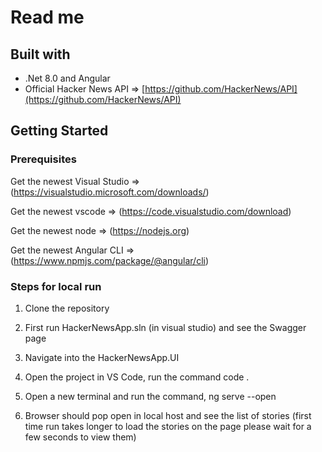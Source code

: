 # Read me
## Built with

* .Net 8.0 and Angular
* Official Hacker News API => [https://github.com/HackerNews/API](https://github.com/HackerNews/API)

## Getting Started

### Prerequisites
Get the newest Visual Studio => (https://visualstudio.microsoft.com/downloads/)

Get the newest vscode => (https://code.visualstudio.com/download)

Get the newest node => (https://nodejs.org)

Get the newest Angular CLI => (https://www.npmjs.com/package/@angular/cli)

### Steps for local run

1. Clone the repository

1. First run HackerNewsApp.sln (in visual studio) and see the Swagger page

1. Navigate into the HackerNewsApp.UI 

1. Open the project in VS Code, run the command code .

1. Open a new terminal and run the command, ng serve --open

1. Browser should pop open in local host and see the list of stories (first time run takes longer to load the stories on the page please wait for a few seconds to view them)

  
